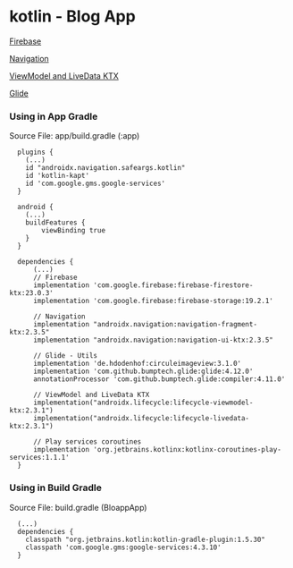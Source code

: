 # kotlin - Blog App

[Firebase](https://firebase.google.com/docs/android/setup?hl=es)

[Navigation](https://developer.android.com/guide/navigation/navigation-getting-started)

[ViewModel and LiveData KTX](https://developer.android.google.cn/jetpack/androidx/releases/lifecycle?hl=es)

[Glide](https://github.com/bumptech/glide)

### Using in App Gradle

Source File: app/build.gradle (:app)

```shell script
  plugins {
    (...)
    id "androidx.navigation.safeargs.kotlin"
    id 'kotlin-kapt'
    id 'com.google.gms.google-services'
  }
  
  android {
    (...)
    buildFeatures {
        viewBinding true
    }
  }
  
  dependencies {
      (...)
      // Firebase
      implementation 'com.google.firebase:firebase-firestore-ktx:23.0.3'
      implementation 'com.google.firebase:firebase-storage:19.2.1'
    
      // Navigation
      implementation "androidx.navigation:navigation-fragment-ktx:2.3.5"
      implementation "androidx.navigation:navigation-ui-ktx:2.3.5"
    
      // Glide - Utils
      implementation 'de.hdodenhof:circuleimageview:3.1.0'
      implementation 'com.github.bumptech.glide:glide:4.12.0'
      annotationProcessor 'com.github.bumptech.glide:compiler:4.11.0'
    
      // ViewModel and LiveData KTX
      implementation("androidx.lifecycle:lifecycle-viewmodel-ktx:2.3.1")
      implementation("androidx.lifecycle:lifecycle-livedata-ktx:2.3.1")
    
      // Play services coroutines
      implementation 'org.jetbrains.kotlinx:kotlinx-coroutines-play-services:1.1.1'
  }
```

### Using in Build Gradle

Source File: build.gradle (BloappApp)

```shell script
  (...)
  dependencies {
    classpath "org.jetbrains.kotlin:kotlin-gradle-plugin:1.5.30"
    classpath 'com.google.gms:google-services:4.3.10'
  }
```